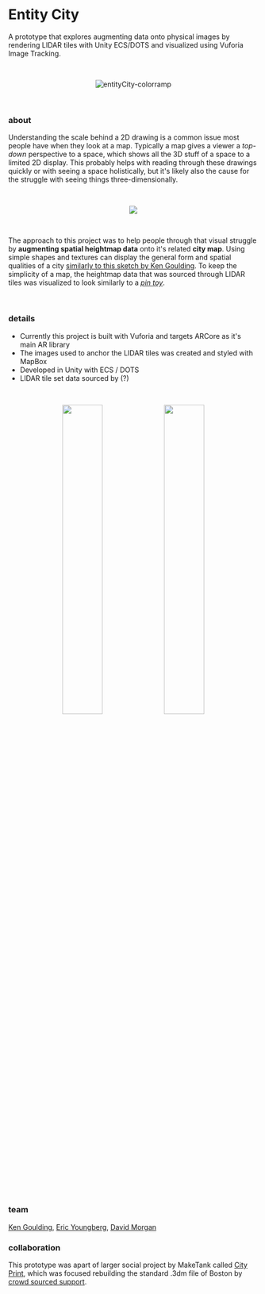 # **Entity City**

A prototype that explores augmenting data onto physical images by rendering LIDAR tiles with Unity ECS/DOTS and visualized using Vuforia Image Tracking.

<br />

<p align="center">
  <img src="https://user-images.githubusercontent.com/30870056/148069342-a61de9ee-cdc2-42ad-9360-7ad5aff678bd.gif" alt="entityCity-colorramp"/>
</p>

<br />

### **about**
Understanding the scale behind a 2D drawing is a common issue most people have when they look at a map. Typically a map gives a viewer a _top-down_ perspective to a space, which shows all the 3D stuff of a space to a limited 2D display. This probably helps with reading through these drawings quickly or with seeing a space holistically, but it's likely also the cause for the struggle with seeing things three-dimensionally.

<br />

<p align="center">
  <img src="https://raw.githubusercontent.com/haitheredavid/content/main/EntityCity/EntityCity-Sample-Zakim.gif" />
</p>

<br />

The approach to this project was to help people through that visual struggle by **augmenting spatial heightmap data** onto it's related **city map**. Using simple shapes and textures can display the general form and spatial qualities of a city [similarly to this sketch by Ken Goulding](fluffysketch). To keep the simplicity of a map, the heightmap data that was sourced through LIDAR tiles was visualized to look similarly to a [_pin toy_](pintoysearch).

<br />

### **details**

- Currently this project is built with Vuforia and targets ARCore as it's main AR library
- The images used to anchor the LIDAR tiles was created and styled with MapBox
- Developed in Unity with ECS / DOTS
- LIDAR tile set data sourced by (?)

<br />


<p align="center">
  <img src="https://raw.githubusercontent.com/haitheredavid/content/main/EntityCity/entityCity-maptiles.gif" width="40%" height="40%"/>
  <img src="https://raw.githubusercontent.com/haitheredavid/content/main/EntityCity/EntityCity-LidarTiles.gif" width="40%" height="40%"/>
</p>

<br />

### **team**
[Ken Goulding](https://github.com/gouldingken), [Eric Youngberg](https://github.com/ericyoungberg), [David Morgan](https://github.com/haitheredavid)   


### **collaboration**
This prototype was apart of larger social project by MakeTank called [City Print](cityprint), which was focused rebuilding the standard .3dm file of Boston by [crowd sourced support](tilecheckout).

<br />


[cityprint]: http://maketank-bsa.com/city-print
[tilecheckout]: http://maps.sasaki.com/tools/maketank/
[fluffysketch]: http://misc-tools.s3-website-us-east-1.amazonaws.com/fluffy_city/
[pintoysearch]: https://www.google.com/search?q=pin+toy&tbm=isch&ved=2ahUKEwivoPm5uqb1AhUMD60KHZS0BDYQ2-cCegQIABAA&oq=pin+toy&gs_lcp=CgNpbWcQAzIHCCMQ7wMQJzIFCAAQgAQyBQgAEIAEMgUIABCABDIFCAAQgAQyBQgAEIAEMgUIABCABDIGCAAQBxAeMgYIABAHEB4yBggAEAcQHlDFBljFBmCsCGgAcAB4AIABhAGIAfsBkgEDMC4ymAEAoAEBqgELZ3dzLXdpei1pbWfAAQE&sclient=img&ei=xcTbYe-pHYyetAWU6ZKwAw&bih=929&biw=854
